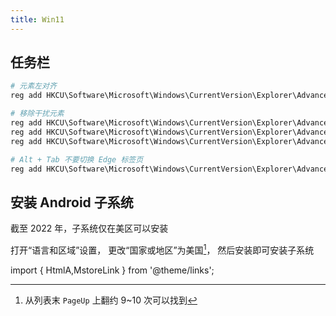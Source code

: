 ```yaml
---
title: Win11
---
```


## 任务栏

```powershell
# 元素左对齐
reg add HKCU\Software\Microsoft\Windows\CurrentVersion\Explorer\Advanced /v TaskbarAl /t REG_DWORD /d 0 /f

# 移除干扰元素
reg add HKCU\Software\Microsoft\Windows\CurrentVersion\Explorer\Advanced /v TaskbarDa /t REG_DWORD /d 0 /f
reg add HKCU\Software\Microsoft\Windows\CurrentVersion\Explorer\Advanced /v TaskbarMn /t REG_DWORD /d 0 /f
reg add HKCU\Software\Microsoft\Windows\CurrentVersion\Explorer\Advanced /v MMTaskbarMode /t REG_DWORD /d 2 /f

# Alt + Tab 不要切换 Edge 标签页
reg add HKCU\Software\Microsoft\Windows\CurrentVersion\Explorer\Advanced /v MultiTaskingAltTabFilter /t REG_DWORD /d 3 /f

```

## 安装 Android 子系统

截至 2022 年，子系统仅在美区可以安装

打开<HtmlA href="ms-settings:regionlanguage">“语言和区域”设置</HtmlA>，
更改“国家或地区”为美国[^1]，
然后安装<MstoreLink id="9NJHK44TTKSX" name="亚马逊应用商店" />即可安装子系统

[^1]: 从列表末 `PageUp` 上翻约 9\~10 次可以找到

import { HtmlA,MstoreLink } from '@theme/links';
